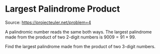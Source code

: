 # Largest Palindrome Product

Source: https://projecteuler.net/problem=4

A palindromic number reads the same both ways. The largest palindrome made from the product of two $2$-digit numbers is $9009 = 91 \times 99$.

Find the largest palindrome made from the product of two $3$-digit numbers.
